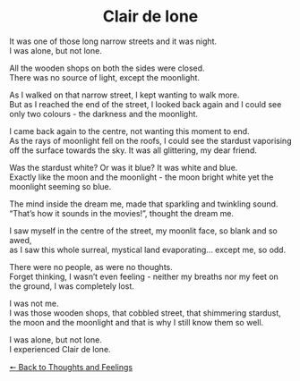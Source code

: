 <h1 style="text-align: center;">Clair de lone</h1>

It was one of those long narrow streets and it was night.   
I was alone, but not lone.    

All the wooden shops on both the sides were closed.   
There was no source of light, except the moonlight. 

As I walked on that narrow street, I kept wanting to walk more.    
But as I reached the end of the street, I looked back again and I could see only two colours - the darkness and the moonlight.

I came back again to the centre, not wanting this moment to end.    
As the rays of moonlight fell on the roofs, I could see the stardust vaporising off the surface towards the sky. It was all glittering, my dear friend. 

Was the stardust white? Or was it blue? It was white and blue.    
Exactly like the moon and the moonlight - the moon bright white yet the moonlight seeming so blue. 

The mind inside the dream me, made that sparkling and twinkling sound.    
“That’s how it sounds in the movies!”, thought the dream me. 

I saw myself in the centre of the street, my moonlit face, so blank and so awed,    
as I saw this whole surreal, mystical land evaporating... except me, so odd. 

There were no people, as were no thoughts.    
Forget thinking, I wasn’t even feeling - neither my breaths nor my feet on the ground, I was completely lost. 

I was not me.    
I was those wooden shops, that cobbled street, that shimmering stardust, the moon and the moonlight and that is why I still know them so well. 

I was alone, but not lone.    
I experienced Clair de lone. 

[🠔 Back to Thoughts and Feelings](https://dejay22kar.github.io/jay22kar/thoughts-and-feelings)
